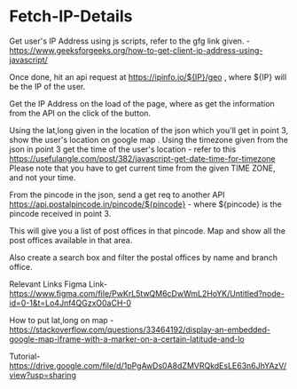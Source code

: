 # Fetch-IP-Details


Get user's IP Address using js scripts, refer to the gfg link given. - https://www.geeksforgeeks.org/how-to-get-client-ip-address-using-javascript/

Once done, hit an api request at https://ipinfo.io/${IP}/geo , where ${IP} will be the IP of the user.

Get the IP Address on the load of the page, where as get the information from the API on the click of the button.

Using the lat,long given in the location of the json which you'll get in point 3, show the user's location on google map
.
Using the timezone given from the json in point 3 get the time of the user's location - refer to this https://usefulangle.com/post/382/javascript-get-date-time-for-timezone
Please note that you have to get current time from the given TIME ZONE, and not your time.

From the pincode in the json, send a get req to another API https://api.postalpincode.in/pincode/${pincode} - where ${pincode} is the pincode received in point 3.

This will give you a list of post offices in that pincode. Map and show all the post offices available in that area.

Also create a search box and filter the postal offices by name and branch office.

Relevant Links
Figma Link- https://www.figma.com/file/PwKrL5twQM6cDwWmL2HoYK/Untitled?node-id=0-1&t=Lo4Jnf4QGzxO0aCH-0

How to put lat,long on map - https://stackoverflow.com/questions/33464192/display-an-embedded-google-map-iframe-with-a-marker-on-a-certain-latitude-and-lo

Tutorial- https://drive.google.com/file/d/1pPgAwDs0A8dZMVRQkdEsLE63n6JhYAzV/view?usp=sharing
